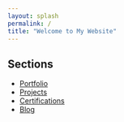 ```yaml
---
layout: splash
permalink: /
title: "Welcome to My Website"
---
```


## Sections

- [Portfolio](/portfolio/)
- [Projects](/projects/)
- [Certifications](/certifications/)
- [Blog](/blog/)

